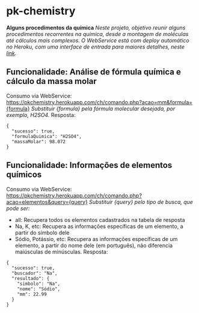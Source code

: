 # pk-chemistry

**Alguns procedimentos da química**
*Neste projeto, objetivo reunir alguns procedimentos recorrentes na química, desde a montagem de moléculas até cálculos mais complexos. O WebService está com deploy automático no Heroku, com uma interface de entrada para maiores detalhes, neste [link](https://pkchemistry.herokuapp.com).*


## Funcionalidade: Análise de fórmula química e cálculo da massa molar
Consumo via WebService: https://pkchemistry.herokuapp.com/ch/comando.php?acao=mm&formula={formula}
*Substituir {formula} pela fórmula molecular desejada, por exemplo, H2SO4.*
Resposta:
```
{
  "sucesso": true,
  "formulaQuimica": "H2SO4",
  "massaMolar": 98.072
}
```


## Funcionalidade: Informações de elementos químicos
Consumo via WebService: https://pkchemistry.herokuapp.com/ch/comando.php?acao=elementos&query={query}
*Substituir {query} pelo tipo de busca, que pode ser:*
- all: Recupera todos os elementos cadastrados na tabela de resposta
- Na, K, etc: Recupera as informações específicas de um elemento, a partir do símbolo dele
- Sódio, Potássio, etc: Recupera as informações específicas de um elemento, a partir do nome dele (em português), não diferencia maiúsculas de minúsculas.
Resposta:
```
{
  "sucesso": true,
  "buscador": "Na",
  "resultado": {
    "simbolo": "Na",
    "nome": "Sódio",
    "mm": 22.99
  }
}
```
